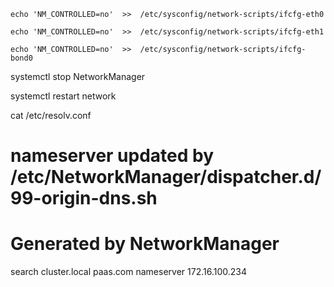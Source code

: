 ```
echo 'NM_CONTROLLED=no'  >>  /etc/sysconfig/network-scripts/ifcfg-eth0

echo 'NM_CONTROLLED=no'  >>  /etc/sysconfig/network-scripts/ifcfg-eth1

echo 'NM_CONTROLLED=no'  >>  /etc/sysconfig/network-scripts/ifcfg-bond0 

```


systemctl  stop NetworkManager

systemctl  restart network



cat /etc/resolv.conf 
# nameserver updated by /etc/NetworkManager/dispatcher.d/99-origin-dns.sh
# Generated by NetworkManager
search  cluster.local  paas.com
nameserver 172.16.100.234


